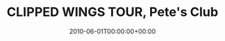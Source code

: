 ---
templateKey: event
guid: 08953284-6eab-11ea-99c5-002590d1d1b0
date: 2010-06-01T00:00:00+00:00
eventTime: 'none'
title: "CLIPPED WINGS TOUR, Pete's Club"
artist: CLIPPED WINGS TOUR
city: Jasper
venue: Pete's Club
group: PPF House
guests: MAGNOLIUS, LEO37, USM
---
